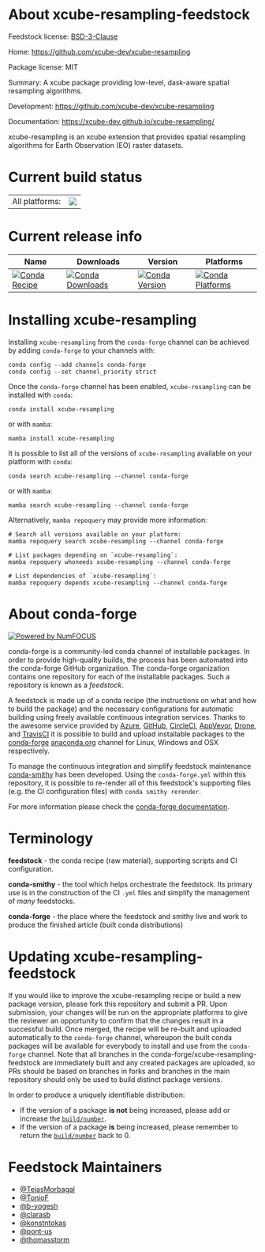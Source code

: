 About xcube-resampling-feedstock
================================

Feedstock license: [BSD-3-Clause](https://github.com/conda-forge/xcube-resampling-feedstock/blob/main/LICENSE.txt)

Home: https://github.com/xcube-dev/xcube-resampling

Package license: MIT

Summary: A xcube package providing low-level, dask-aware spatial resampling algorithms.

Development: https://github.com/xcube-dev/xcube-resampling

Documentation: https://xcube-dev.github.io/xcube-resampling/

xcube-resampling is an xcube extension that provides spatial resampling algorithms for Earth Observation (EO) raster datasets.

Current build status
====================


<table><tr><td>All platforms:</td>
    <td>
      <a href="https://dev.azure.com/conda-forge/feedstock-builds/_build/latest?definitionId=26387&branchName=main">
        <img src="https://dev.azure.com/conda-forge/feedstock-builds/_apis/build/status/xcube-resampling-feedstock?branchName=main">
      </a>
    </td>
  </tr>
</table>

Current release info
====================

| Name | Downloads | Version | Platforms |
| --- | --- | --- | --- |
| [![Conda Recipe](https://img.shields.io/badge/recipe-xcube--resampling-green.svg)](https://anaconda.org/conda-forge/xcube-resampling) | [![Conda Downloads](https://img.shields.io/conda/dn/conda-forge/xcube-resampling.svg)](https://anaconda.org/conda-forge/xcube-resampling) | [![Conda Version](https://img.shields.io/conda/vn/conda-forge/xcube-resampling.svg)](https://anaconda.org/conda-forge/xcube-resampling) | [![Conda Platforms](https://img.shields.io/conda/pn/conda-forge/xcube-resampling.svg)](https://anaconda.org/conda-forge/xcube-resampling) |

Installing xcube-resampling
===========================

Installing `xcube-resampling` from the `conda-forge` channel can be achieved by adding `conda-forge` to your channels with:

```
conda config --add channels conda-forge
conda config --set channel_priority strict
```

Once the `conda-forge` channel has been enabled, `xcube-resampling` can be installed with `conda`:

```
conda install xcube-resampling
```

or with `mamba`:

```
mamba install xcube-resampling
```

It is possible to list all of the versions of `xcube-resampling` available on your platform with `conda`:

```
conda search xcube-resampling --channel conda-forge
```

or with `mamba`:

```
mamba search xcube-resampling --channel conda-forge
```

Alternatively, `mamba repoquery` may provide more information:

```
# Search all versions available on your platform:
mamba repoquery search xcube-resampling --channel conda-forge

# List packages depending on `xcube-resampling`:
mamba repoquery whoneeds xcube-resampling --channel conda-forge

# List dependencies of `xcube-resampling`:
mamba repoquery depends xcube-resampling --channel conda-forge
```


About conda-forge
=================

[![Powered by
NumFOCUS](https://img.shields.io/badge/powered%20by-NumFOCUS-orange.svg?style=flat&colorA=E1523D&colorB=007D8A)](https://numfocus.org)

conda-forge is a community-led conda channel of installable packages.
In order to provide high-quality builds, the process has been automated into the
conda-forge GitHub organization. The conda-forge organization contains one repository
for each of the installable packages. Such a repository is known as a *feedstock*.

A feedstock is made up of a conda recipe (the instructions on what and how to build
the package) and the necessary configurations for automatic building using freely
available continuous integration services. Thanks to the awesome service provided by
[Azure](https://azure.microsoft.com/en-us/services/devops/), [GitHub](https://github.com/),
[CircleCI](https://circleci.com/), [AppVeyor](https://www.appveyor.com/),
[Drone](https://cloud.drone.io/welcome), and [TravisCI](https://travis-ci.com/)
it is possible to build and upload installable packages to the
[conda-forge](https://anaconda.org/conda-forge) [anaconda.org](https://anaconda.org/)
channel for Linux, Windows and OSX respectively.

To manage the continuous integration and simplify feedstock maintenance
[conda-smithy](https://github.com/conda-forge/conda-smithy) has been developed.
Using the ``conda-forge.yml`` within this repository, it is possible to re-render all of
this feedstock's supporting files (e.g. the CI configuration files) with ``conda smithy rerender``.

For more information please check the [conda-forge documentation](https://conda-forge.org/docs/).

Terminology
===========

**feedstock** - the conda recipe (raw material), supporting scripts and CI configuration.

**conda-smithy** - the tool which helps orchestrate the feedstock.
                   Its primary use is in the construction of the CI ``.yml`` files
                   and simplify the management of *many* feedstocks.

**conda-forge** - the place where the feedstock and smithy live and work to
                  produce the finished article (built conda distributions)


Updating xcube-resampling-feedstock
===================================

If you would like to improve the xcube-resampling recipe or build a new
package version, please fork this repository and submit a PR. Upon submission,
your changes will be run on the appropriate platforms to give the reviewer an
opportunity to confirm that the changes result in a successful build. Once
merged, the recipe will be re-built and uploaded automatically to the
`conda-forge` channel, whereupon the built conda packages will be available for
everybody to install and use from the `conda-forge` channel.
Note that all branches in the conda-forge/xcube-resampling-feedstock are
immediately built and any created packages are uploaded, so PRs should be based
on branches in forks and branches in the main repository should only be used to
build distinct package versions.

In order to produce a uniquely identifiable distribution:
 * If the version of a package **is not** being increased, please add or increase
   the [``build/number``](https://docs.conda.io/projects/conda-build/en/latest/resources/define-metadata.html#build-number-and-string).
 * If the version of a package **is** being increased, please remember to return
   the [``build/number``](https://docs.conda.io/projects/conda-build/en/latest/resources/define-metadata.html#build-number-and-string)
   back to 0.

Feedstock Maintainers
=====================

* [@TejasMorbagal](https://github.com/TejasMorbagal/)
* [@TonioF](https://github.com/TonioF/)
* [@b-yogesh](https://github.com/b-yogesh/)
* [@clarasb](https://github.com/clarasb/)
* [@konstntokas](https://github.com/konstntokas/)
* [@pont-us](https://github.com/pont-us/)
* [@thomasstorm](https://github.com/thomasstorm/)

